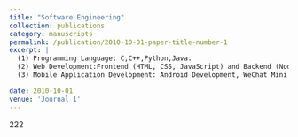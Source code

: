 ```yaml
---
title: "Software Engineering"
collection: publications
category: manuscripts
permalink: /publication/2010-10-01-paper-title-number-1
excerpt: |
  (1) Programming Language: C,C++,Python,Java. 
  (2) Web Development:Frontend (HTML, CSS, JavaScript) and Backend (Node.js, Django, Spring)  
  (3) Mobile Application Development: Android Development, WeChat Mini Program Development  

date: 2010-10-01
venue: 'Journal 1'
---
```


222


